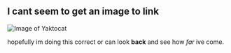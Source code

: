 ## I cant seem to get an image to link

![Image of Yaktocat](https://octodex.github.com/images/yaktocat.png)

hopefully im doing this correct or can look **back** and see how *far* ive come.
